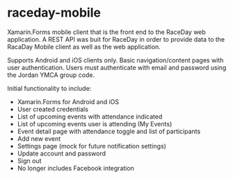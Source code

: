 # raceday-mobile
Xamarin.Forms mobile client that is the front end to the RaceDay web application.  A REST API was buit for RaceDay in order
to provide data to the RacaDay Mobile client as well as the web application.  

Supports Android and iOS clients only.  Basic navigation/content pages with user authentication.  Users must authenticate with email
and password using the Jordan YMCA group code.

Initial functionality to include:
<ul>
<li>Xamarin.Forms for Android and iOS</li>
<li>User created credentials</li>
<li>List of upcoming events with attendance indicated</li>
<li>List of upcoming events user is attending (My Events)</li>
<li>Event detail page with attendance toggle and list of participants</li>
<li>Add new event</li>
<li>Settings page (mock for future notification settings)</li>
<li>Update account and password</li>
<li>Sign out</li>
<li>No longer includes Facebook integration</li>
</ul>
